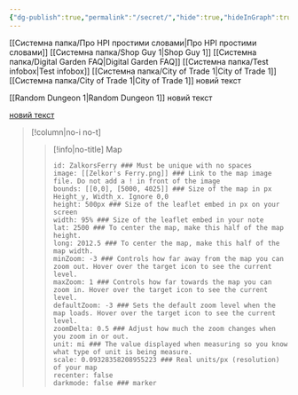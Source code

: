 ```yaml
---
{"dg-publish":true,"permalink":"/secret/","hide":true,"hideInGraph":true}
---
```



[[Системна папка/Про НРІ простими словами\|Про НРІ простими словами]]
[[Системна папка/Shop Guy 1\|Shop Guy 1]]
[[Системна папка/Digital Garden FAQ\|Digital Garden FAQ]]
[[Системна папка/Test infobox\|Test infobox]]
[[Системна папка/City of Trade 1\|City of Trade 1]]
[[Системна папка/City of Trade 1\|City of Trade 1]]
новий текст

[[Random Dungeon 1\|Random Dungeon 1]]
новий текст

[новий текст](Про%НРІ%простими%словами.md)


> [!column|no-i no-t]
>> [!info|no-title] Map
>> ```leaflet  
>> id: ZalkorsFerry ### Must be unique with no spaces  
>> image: [[Zelkor's Ferry.png]] ### Link to the map image file. Do not add a ! in front of the image  
>> bounds: [[0,0], [5000, 4025]] ### Size of the map in px Height_y, Width_x. Ignore 0,0  
>> height: 500px ### Size of the leaflet embed in px on your screen  
>> width: 95% ### Size of the leaflet embed in your note  
>> lat: 2500 ### To center the map, make this half of the map height.  
>> long: 2012.5 ### To center the map, make this half of the map width.  
>> minZoom: -3 ### Controls how far away from the map you can zoom out. Hover over the target icon to see the current level.  
>> maxZoom: 1 ### Controls how far towards the map you can zoom in. Hover over the target icon to see the current level.  
>> defaultZoom: -3 ### Sets the default zoom level when the map loads. Hover over the target icon to see the current level.  
>> zoomDelta: 0.5 ### Adjust how much the zoom changes when you zoom in or out.  
>> unit: mi ### The value displayed when measuring so you know what type of unit is being measure.  
>> scale: 0.09328358208955223 ### Real units/px (resolution) of your map  
>> recenter: false  
>> darkmode: false ### marker
>> ```